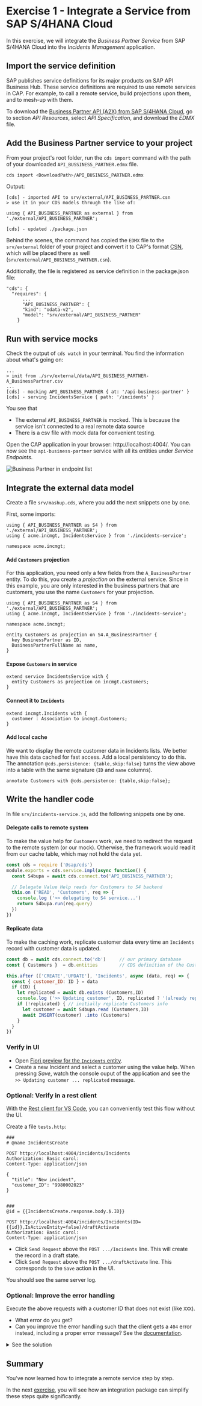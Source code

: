 # Exercise 1 - Integrate a Service from SAP S/4HANA Cloud

In this exercise, we will integrate the _Business Partner Service_ from SAP S/4HANA Cloud into the _Incidents Management_ application.

## Import the service definition

SAP publishes service definitions for its major products on SAP API Business Hub. These service definitions are required to use remote services in CAP. For example, to call a remote service, build projections upon them, and to mesh-up with them.

To download the [Business Partner API (A2X) from SAP S/4HANA Cloud](https://api.sap.com/api/API_BUSINESS_PARTNER/overview), go to section _API Resources_, select _API Specification_, and download the _EDMX_ file.

## Add the Business Partner service to your project

From your project's root folder, run the `cds import` command with the path of your downloaded `API_BUSSINESS_PARTNER.edmx` file.

```sh
cds import <DownloadPath>/API_BUSINESS_PARTNER.edmx
```

Output:
```
[cds] - imported API to srv/external/API_BUSINESS_PARTNER.csn
> use it in your CDS models through the like of:

using { API_BUSINESS_PARTNER as external } from './external/API_BUSINESS_PARTNER';

[cds] - updated ./package.json
```

Behind the scenes, the command has copied the `EDMX` file to the `srv/external` folder of your project and convert it to CAP's format [CSN](https://cap.cloud.sap/docs/cds/csn), which will be placed there as well (`srv/external/API_BUSINESS_PARTNER.csn`).

Additionally, the file is registered as service definition in the package.json file:
```jsonc
"cds": {
  "requires": {
      ...
      "API_BUSINESS_PARTNER": {
      "kind": "odata-v2",
      "model": "srv/external/API_BUSINESS_PARTNER"
    }
```

## Run with service mocks

Check the output of `cds watch` in your terminal.  You find the information about what's going on:

```
...
> init from ./srv/external/data/API_BUSINESS_PARTNER-A_BusinessPartner.csv
...
[cds] - mocking API_BUSINESS_PARTNER { at: '/api-business-partner' }
[cds] - serving IncidentsService { path: '/incidents' }
```

You see that
- The external `API_BUSINESS_PARTNER` is mocked.  This is because the service isn't connected to a real remote data source
- There is a csv file with mock data for convenient testing.


Open the CAP application in your browser: http://localhost:4004/.
You can now see the `api-business-partner` service with all its entities under _Service Endpoints_.

![Business Partner in endpoint list](./assets/api-business-partner-service.png)


## Integrate the external data model

Create a file `srv/mashup.cds`, where you add the next snippets one by one.

First, some imports:

```cds
using { API_BUSINESS_PARTNER as S4 } from './external/API_BUSINESS_PARTNER';
using { acme.incmgt, IncidentsService } from './incidents-service';

namespace acme.incmgt;
```

#### Add `Customers` projection

For this application, you need only a few fields from the `A_BusinessPartner` entity. To do this, you create a _projection_ on the external service. Since in this example, you are only interested in the business partners that are customers, you use the name `Customers` for your projection.


```cds
using { API_BUSINESS_PARTNER as S4 } from './external/API_BUSINESS_PARTNER';
using { acme.incmgt, IncidentsService } from './incidents-service';

namespace acme.incmgt;

entity Customers as projection on S4.A_BusinessPartner {
  key BusinessPartner as ID,
  BusinessPartnerFullName as name,
}
```

#### Expose `Customers` in service

```cds
extend service IncidentsService with {
  entity Customers as projection on incmgt.Customers;
}
```

#### Connect it to `Incidents`

```cds
extend incmgt.Incidents with {
  customer : Association to incmgt.Customers;
}
```

#### Add local cache

We want to display the remote customer data in Incidents lists.  We better have this data cached for fast access.
Add a local persistency to do this.  The annotation `@cds.persistence: {table,skip:false}` turns the view above into a table with the same signature (`ID` and `name` columns).

```cds
annotate Customers with @cds.persistence: {table,skip:false};
```

## Write the handler code

In file `srv/incidents-service.js`, add the following snippets one by one.

#### Delegate calls to remote system

To make the value help for `Customers` work, we need to redirect the request to the remote system (or our mock).
Otherwise, the framework would read it from our cache table, which may not hold the data yet.

```js
const cds = require ('@sap/cds')
module.exports = cds.service.impl(async function() {
  const S4bupa = await cds.connect.to('API_BUSINESS_PARTNER');

  // Delegate Value Help reads for Customers to S4 backend
  this.on ('READ', 'Customers', req => {
    console.log ('>> delegating to S4 service...')
    return S4bupa.run(req.query)
  })
})
```

#### Replicate data

To make the caching work, replicate customer data every time an `Incidents` record with customer data is updated.

```js
const db = await cds.connect.to('db')     // our primary database
const { Customers }  = db.entities        // CDS definition of the Customers entity

this.after (['CREATE','UPDATE'], 'Incidents', async (data, req) => {
  const { customer_ID: ID } = data
  if (ID) {
    let replicated = await db.exists (Customers,ID)
    console.log ('>> Updating customer', ID, replicated ? '(already replicated)' : '(not) replicated')
    if (!replicated) { // initially replicate Customers info
      let customer = await S4bupa.read (Customers,ID)
      await INSERT(customer) .into (Customers)
    }
  }
})
```

### Verify in UI

- Open [Fiori preview for the `Incidents` entity](http://localhost:4004/$fiori-preview/IncidentsService/Incidents#preview-app).
- Create a new Incident and select a customer using the value help.  When pressing _Save_, watch the console ouput of the application and see the `>> Updating customer ... replicated` message.

### Optional: Verify in a rest client

With the [Rest client for VS Code](https://marketplace.visualstudio.com/items?itemName=humao.rest-client), you can conveniently test this flow without the UI.

Create a file `tests.http`:

```http
###
# @name IncidentsCreate

POST http://localhost:4004/incidents/Incidents
Authorization: Basic carol:
Content-Type: application/json

{
  "title": "New incident",
  "customer_ID": "9980002023"
}


###
@id = {{IncidentsCreate.response.body.$.ID}}

POST http://localhost:4004/incidents/Incidents(ID={{id}},IsActiveEntity=false)/draftActivate
Authorization: Basic carol:
Content-Type: application/json
```

- Click `Send Request` above the `POST .../Incidents` line.  This will create the record in a draft state.
- Click `Send Request` above the `POST .../draftActivate` line.  This corresponds to the `Save` action in the UI.

You should see the same server log.

### Optional: Improve the error handling

Execute the above requests with a customer ID that does not exist (like `XXX`).
- What error do you get?
- Can you improve the error handling such that the client gets a `404` error instead, including a proper error message?  See the [documentation](https://cap.cloud.sap/docs/node.js/events#req-reject).


<details>
<summary>See the solution</summary>

Make sure to turn the `502` error into a _client_ error like `404`:

```js
if (!replicated) {
  let customer
  try {
    customer = await S4bupa.read (Customers,ID)
  } catch (e) {
    return req.reject(404, 'No such customer: ' + ID, 'customer_ID')
  }
  await INSERT(customer) .into (Customers)
}
```
</details>

## Summary

You've now learned how to integrate a remote service step by step.

In the next [exercise](../ex2/README.md), you will see how an integration package can simplify these steps quite significantly.

